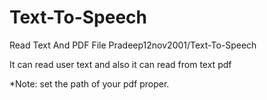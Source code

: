 # Text-To-Speech
Read Text And PDF File
Pradeep12nov2001/Text-To-Speech

It can read user text and also it can read from text pdf



*Note:
set the path of your pdf proper.
